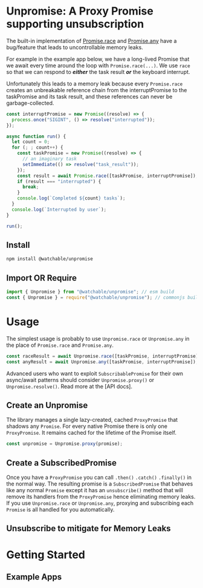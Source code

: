 # Unpromise: A Proxy Promise supporting unsubscription

The built-in implementation of
[Promise.race](https://developer.mozilla.org/en-US/docs/Web/JavaScript/Reference/Global_Objects/Promise/race)
and
[Promise.any](https://developer.mozilla.org/en-US/docs/Web/JavaScript/Reference/Global_Objects/Promise/any)
have a bug/feature that leads to uncontrollable memory leaks.

For example in the example app below, we have a long-lived Promise that we await
every time around the loop with `Promise.race(...)`. We use `race` so that we
can respond to _**either**_ the task result _**or**_ the keyboard interrupt.

Unfortunately this leads to a memory leak because every `Promise.race` creates
an unbreakable reference chain from the interruptPromise to the taskPromise and
its task result, and these references can never be garbage-collected.

```js
const interruptPromise = new Promise((resolve) => {
  process.once("SIGINT", () => resolve("interrupted"));
});

async function run() {
  let count = 0;
  for (; ; count++) {
    const taskPromise = new Promise((resolve) => {
      // an imaginary task
      setImmediate(() => resolve("task_result"));
    });
    const result = await Promise.race([taskPromise, interruptPromise]);
    if (result === "interrupted") {
      break;
    }
    console.log(`Completed ${count} tasks`);
  }
  console.log(`Interrupted by user`);
}

run();
```

## Install

```zsh
npm install @watchable/unpromise
```

## Import OR Require

```javascript
import { Unpromise } from "@watchable/unpromise"; // esm build
const { Unpromise } = require("@watchable/unpromise"); // commonjs build
```

# Usage

The simplest usage is probably to use `Unpromise.race` or `Unpromise.any` in the
place of `Promise.race` and `Promise.any`.

```ts
const raceResult = await Unpromise.race([taskPromise, interruptPromise]);
const anyResult = await Unpromise.any([taskPromise, interruptPromise]);
```

Advanced users who want to exploit `SubscribablePromise` for their own
async/await patterns should consider `Unpromise.proxy()` or
`Unpromise.resolve()`. Read more at the [API docs].

## Create an Unpromise

The library manages a single lazy-created, cached `ProxyPromise` that shadows
any `Promise`. For every native Promise there is only one `ProxyPromise`. It
remains cached for the lifetime of the Promise itself.

```ts
const unpromise = Unpromise.proxy(promise);
```

## Create a SubscribedPromise

Once you have a `ProxyPromise` you can call `.then()` `.catch()` `.finally()` in
the normal way. The resulting promise is a `SubscribedPromise` that behaves like
any normal `Promise` except it has an `unsubscribe()` method that will remove
its handlers from the `ProxyPromise` hence eliminating memory leaks. If you use
`Unpromise.race` or `Unpromise.any`, proxying and subscribing each `Promise` is
all handled for you automatically.

## Unsubscribe to mitigate for Memory Leaks

# Getting Started

## Example Apps
